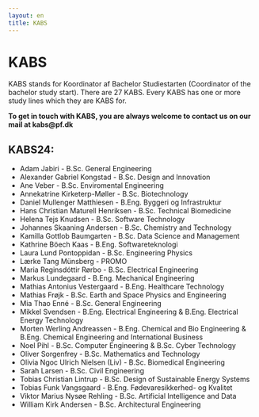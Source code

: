 ```yaml
---
layout: en
title: KABS
---
```


<h1>KABS</h1>

<p>
 KABS stands for Koordinator af Bachelor Studiestarten (Coordinator of the bachelor study start). There are 27 KABS. Every KABS has one or more study lines which they are KABS for. <!-- <b>All KABS are also responsible for an introtrip.</b> -->
</p>

<p> <b> To get in touch with KABS, you are always welcome to contact us on our mail at kabs@pf.dk </b> </p>

<h2>KABS24:</h2>

<ul>

<li> Adam Jabiri - B.Sc. General Engineering </li>
<li> Alexander Gabriel Kongstad	- B.Sc. Design and Innovation </li>
<li> Ane Veber - B.Sc. Enviromental Engineering </li>
<li> Annekatrine Kirketerp-Møller - B.Sc. Biotechnology </li>
<li> Daniel Mullenger Matthiesen - B.Eng. Byggeri og Infrastruktur </li>
<li> Hans Christian Maturell Henriksen - B.Sc. Technical Biomedicine </li>
<li> Helena Tejs Knudsen - B.Sc. Software Technology	</li>
<li> Johannes Skaaning Andersen	- B.Sc. Chemistry and Technology </li>
<li> Kamilla Gottlob Baumgarten	- B.Sc. Data Science and Management	</li>
<li> Kathrine Böech Kaas - B.Eng. Softwareteknologi </li>
<li> Laura Lund Pontoppidan	- B.Sc. Engineering Physics 	</li>
<li> Lærke Tang Münsberg - PROMO </li>
<li> Maria Reginsdóttir Rørbo - B.Sc. Electrical Engineering	</li>
<li> Markus Lundegaard - B.Eng. Mechanical Engineering </li>
<li> Mathias Antonius Vestergaard - B.Eng. Healthcare Technology </li>
<li> Mathias Frøjk - B.Sc. Earth and Space Physics and Engineering </li>
<li> Mia Thao Enné - B.Sc. General Engineering	</li>
<li> Mikkel Svendsen - B.Eng. Electrical Engineering & B.Eng. Electrical Energy Technology  </li>
<li> Morten Werling Andreassen - B.Eng. Chemical and Bio Engineering & B.Eng. Chemical Engineering and International Business  </li>
<li> Noel Pihl - B.Sc. Computer Engineering & B.Sc. Cyber Technology </li>
<li> Oliver Sorgenfrey - B.Sc. Mathematics and Technology </li>
<li> Olivia Ngoc Ulrich Nielsen (Liv) - B.Sc. Biomedical Engineering	</li>
<li> Sarah Larsen - B.Sc. Civil Engineering </li>
<li> Tobias Christian Lintrup - B.Sc. Design of Sustainable Energy Systems </li>
<li> Tobias Funk Vangsgaard	- B.Eng. Fødevaresikkerhed- og Kvalitet	</li>
<li> Viktor Marius Nysøe Rehling - B.Sc. Artificial Intelligence and Data </li>
<li> William Kirk Andersen - B.Sc. Architectural Engineering </li>



</ul>
